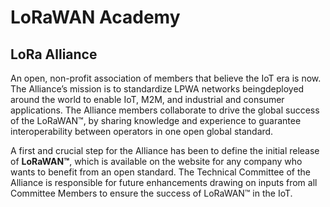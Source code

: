 # LoRaWAN Academy

## LoRa Alliance
An open, non-profit association of members that believe
the IoT era is now. The Alliance’s mission is to standardize LPWA networks beingdeployed around the world to enable IoT, M2M, and industrial and consumer applications. 
The Alliance members collaborate to drive the global success of the
LoRaWAN™, by sharing knowledge and experience to guarantee interoperability between operators in one open global standard.

A first and crucial step for the Alliance has been to define the initial release of **LoRaWAN™**, which is available on the website for any company who wants to benefit from an open standard.
The Technical Committee of the Alliance is responsible for future enhancements drawing on inputs from all Committee Members to ensure the success of LoRaWAN™ in the IoT.


